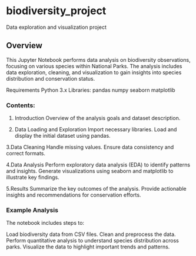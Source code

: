 # biodiversity_project
Data exploration and visualization project

## Overview
This Jupyter Notebook performs data analysis on biodiversity observations, focusing on various species within National Parks. The analysis includes data exploration, cleaning, and visualization to gain insights into species distribution and conservation status.

Requirements
Python 3.x
Libraries:
pandas
numpy
seaborn
matplotlib

### Contents:
1. Introduction
Overview of the analysis goals and dataset description.

2. Data Loading and Exploration
Import necessary libraries.
Load and display the initial dataset using pandas.

3.Data Cleaning
Handle missing values.
Ensure data consistency and correct formats.

4.Data Analysis
Perform exploratory data analysis (EDA) to identify patterns and insights.
Generate visualizations using seaborn and matplotlib to illustrate key findings.

5.Results
Summarize the key outcomes of the analysis.
Provide actionable insights and recommendations for conservation efforts.

### Example Analysis
The notebook includes steps to:

Load biodiversity data from CSV files.
Clean and preprocess the data.
Perform quantitative analysis to understand species distribution across parks.
Visualize the data to highlight important trends and patterns.
